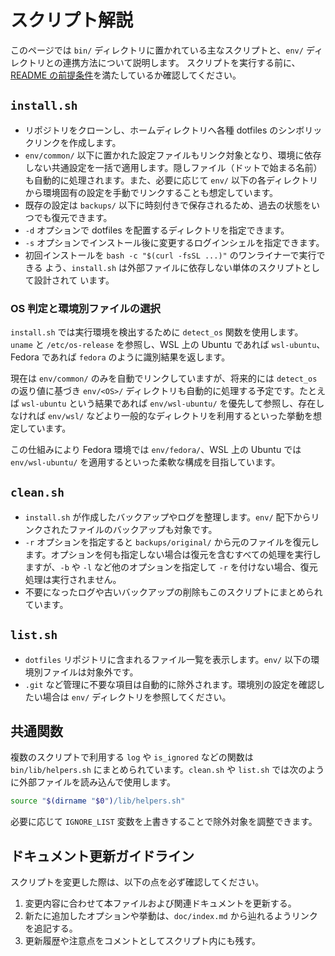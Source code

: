 # スクリプト解説

このページでは `bin/` ディレクトリに置かれている主なスクリプトと、`env/` ディレクトリとの連携方法について説明します。
スクリプトを実行する前に、[README の前提条件](../../README.md#prerequisites)を満たしているか確認してください。

## `install.sh`

- リポジトリをクローンし、ホームディレクトリへ各種 dotfiles のシンボリックリンクを作成します。
- `env/common/` 以下に置かれた設定ファイルもリンク対象となり、環境に依存しない共通設定を一括で適用します。隠しファイル（ドットで始まる名前）も自動的に処理されます。また、必要に応じて `env/` 以下の各ディレクトリから環境固有の設定を手動でリンクすることも想定しています。
- 既存の設定は `backups/` 以下に時刻付きで保存されるため、過去の状態をいつでも復元できます。
- `-d` オプションで dotfiles を配置するディレクトリを指定できます。
- `-s` オプションでインストール後に変更するログインシェルを指定できます。
- 初回インストールを `bash -c "$(curl -fsSL ...)"` のワンライナーで実行できる
  よう、`install.sh` は外部ファイルに依存しない単体のスクリプトとして設計されて
  います。

### OS 判定と環境別ファイルの選択 <a id="os-detection"></a>

`install.sh` では実行環境を検出するために `detect_os` 関数を使用します。`uname` と `/etc/os-release` を参照し、WSL 上の Ubuntu であれば `wsl-ubuntu`、Fedora であれば `fedora` のように識別結果を返します。

現在は `env/common/` のみを自動でリンクしていますが、将来的には `detect_os` の返り値に基づき `env/<OS>/` ディレクトリも自動的に処理する予定です。たとえば `wsl-ubuntu` という結果であれば `env/wsl-ubuntu/` を優先して参照し、存在しなければ `env/wsl/` などより一般的なディレクトリを利用するといった挙動を想定しています。

この仕組みにより Fedora 環境では `env/fedora/`、WSL 上の Ubuntu では `env/wsl-ubuntu/` を適用するといった柔軟な構成を目指しています。

## `clean.sh`

- `install.sh` が作成したバックアップやログを整理します。`env/` 配下からリンクされたファイルのバックアップも対象です。
- `-r` オプションを指定すると `backups/original/` から元のファイルを復元します。オプションを何も指定しない場合は復元を含むすべての処理を実行しますが、`-b` や `-l` など他のオプションを指定して `-r` を付けない場合、復元処理は実行されません。
- 不要になったログや古いバックアップの削除もこのスクリプトにまとめられています。

## `list.sh`

- `dotfiles` リポジトリに含まれるファイル一覧を表示します。`env/` 以下の環境別ファイルは対象外です。
- `.git` など管理に不要な項目は自動的に除外されます。環境別の設定を確認したい場合は `env/` ディレクトリを参照してください。

## 共通関数

複数のスクリプトで利用する `log` や `is_ignored` などの関数は `bin/lib/helpers.sh` にまとめられています。`clean.sh` や `list.sh` では次のように外部ファイルを読み込んで使用します。

```sh
source "$(dirname "$0")/lib/helpers.sh"
```

必要に応じて `IGNORE_LIST` 変数を上書きすることで除外対象を調整できます。

## ドキュメント更新ガイドライン

スクリプトを変更した際は、以下の点を必ず確認してください。

1. 変更内容に合わせて本ファイルおよび関連ドキュメントを更新する。
2. 新たに追加したオプションや挙動は、`doc/index.md` から辿れるようリンクを追記する。
3. 更新履歴や注意点をコメントとしてスクリプト内にも残す。

